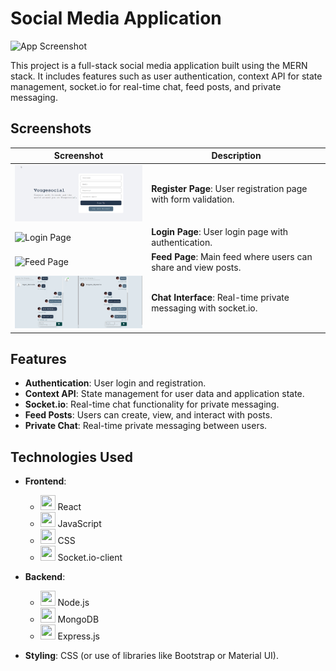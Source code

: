 # Social Media Application

![App Screenshot](./screenshots/feed.gif)

This project is a full-stack social media application built using the MERN stack. It includes features such as user authentication, context API for state management, socket.io for real-time chat, feed posts, and private messaging.

## Screenshots

| Screenshot | Description |
|------------|-------------|
| <img src="./screenshots/register.gif" alt="Register Page" width="300"/> | **Register Page**: User registration page with form validation. |
| <img src="./screenshots/login.gif" alt="Login Page" width="300"/> | **Login Page**: User login page with authentication. |
| <img src="./screenshots/share.gif" alt="Feed Page" width="300"/> | **Feed Page**: Main feed where users can share and view posts. |
| <img src="./screenshots/chat.gif" alt="Chat Interface" width="300"/> | **Chat Interface**: Real-time private messaging with socket.io. |


## Features

- **Authentication**: User login and registration.
- **Context API**: State management for user data and application state.
- **Socket.io**: Real-time chat functionality for private messaging.
- **Feed Posts**: Users can create, view, and interact with posts.
- **Private Chat**: Real-time private messaging between users.

## Technologies Used

- **Frontend**: 
  - <img src="https://upload.wikimedia.org/wikipedia/commons/a/a7/React-icon.svg" width="24" height="24" /> React
  - <img src="https://upload.wikimedia.org/wikipedia/commons/6/6a/JavaScript-logo.png" width="24" height="24" /> JavaScript
  - <img src="https://upload.wikimedia.org/wikipedia/commons/d/d5/CSS3_logo_and_wordmark.svg" width="24" height="24" /> CSS
  - <img src="https://upload.wikimedia.org/wikipedia/commons/9/96/Socket-io.svg" width="24" height="24" /> Socket.io-client
- **Backend**: 
  - <img src="https://upload.wikimedia.org/wikipedia/commons/d/d9/Node.js_logo.svg" width="24" height="24" /> Node.js
  - <img src="https://upload.wikimedia.org/wikipedia/commons/4/47/MongoDB_Logo.svg" width="24" height="24" /> MongoDB
  - <img src="https://upload.wikimedia.org/wikipedia/commons/6/64/Expressjs.png" width="24" height="24" /> Express.js


- **Styling**: CSS (or use of libraries like Bootstrap or Material UI).



